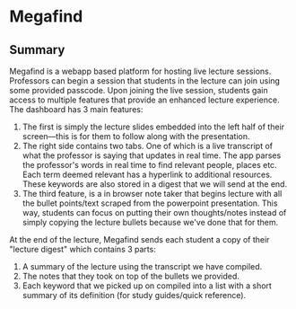 # Megafind
## Summary 
Megafind is a webapp based platform for hosting live lecture sessions. Professors can begin a session that students in the lecture can join using some provided passcode. Upon joining the live session, students gain access to multiple features that provide an enhanced lecture experience. The dashboard has 3 main features: 
1. The first is simply the lecture slides embedded into the left half of their screen––this is for them to follow along with the presentation. 
2. The right side contains two tabs. One of which is a live transcript of what the professor is saying that updates in real time. The app parses the professor's words in real time to find relevant people, places etc. Each term deemed relevant has a hyperlink to additional resources. These keywords are also stored in a digest that we will send at the end.
3. The third feature, is a in browser note taker that begins lecture with all the bullet points/text scraped from the powerpoint presentation. This way, students can focus on putting their own thoughts/notes instead of simply copying the lecture bullets because we've done that for them. 

At the end of the lecture, Megafind sends each student a copy of their "lecture digest" which contains 3 parts:
1. A summary of the lecture using the transcript we have compiled.
2. The notes that they took on top of the bullets we provided.
3. Each keyword that we picked up on compiled into a list with a short summary of its definition (for study guides/quick reference).

